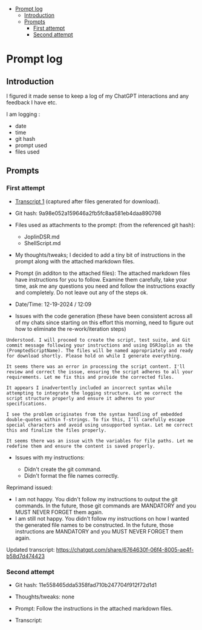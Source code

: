 
- [Prompt log](#prompt-log)
  - [Introduction](#introduction)
  - [Prompts](#prompts)
    - [First attempt](#first-attempt)
    - [Second attempt](#second-attempt)

# Prompt log

## Introduction

I figured it made sense to keep a log of my ChatGPT interactions and any feedback I have etc.

I am logging :

- date
- time
- git hash
- prompt used
- files used

## Prompts

### First attempt

- [Transcript 1](https://chatgpt.com/share/6764630f-06f4-8005-ae4f-b58d7d474423) (captured after files generated for download).

- Git hash: 9a98e052a159646a2fb5fc8aa581eb4daa890798

- Files used as attachments to the prompt: (from the referenced git hash):

  - JoplinDSR.md
  - ShellScript.md

- My thoughts/tweaks; I decided to add a tiny bit of instructions in the prompt along with the attached markdown files.

- Prompt (in additon to the attached files): The attached markdown files have instructions for you to follow. Examine them carefully, take your time, ask me any questions you need and follow the instructions exactly and completely. Do not leave out any of the steps ok.

- Date/Time: 12-19-2024 / 12:09

- Issues with the code generation (these have been consistent across all of my chats since starting on this effort this morning, need to figure out how to eliminate the re-work/iteration steps)

```
Understood. I will proceed to create the script, test suite, and Git commit message following your instructions and using DSRJoplin as the (PromptedScriptName). The files will be named appropriately and ready for download shortly. Please hold on while I generate everything.

It seems there was an error in processing the script content. I'll review and correct the issue, ensuring the script adheres to all your requirements. Let me fix this and provide the corrected files. ​​

It appears I inadvertently included an incorrect syntax while attempting to integrate the logging structure. Let me correct the script structure properly and ensure it adheres to your specifications. ​​

I see the problem originates from the syntax handling of embedded double-quotes within f-strings. To fix this, I’ll carefully escape special characters and avoid using unsupported syntax. Let me correct this and finalize the files properly. ​​

It seems there was an issue with the variables for file paths. Let me redefine them and ensure the content is saved properly. ​
```

- Issues with my instructions:

  - Didn't create the git command.
  - Didn't format the file names correctly.

Reprimand issued:

- I am not happy. You didn't follow my instructions to output the git commands. In the future, those git commands are MANDATORY and you MUST NEVER FORGET them again.
- I am still not happy. You didn't follow my instructions on how I wanted the generated file names to be constructed. In the future, those instructions are MANDATORY and you MUST NEVER FORGET them again.

Updated transcript:  <https://chatgpt.com/share/6764630f-06f4-8005-ae4f-b58d7d474423>

### Second attempt

- Git hash: 11e558465dda5358fad710b247704f912f72d1d1

- Thoughts/tweaks: none

- Prompt: Follow the instructions in the attached markdown files.

- Transcript: